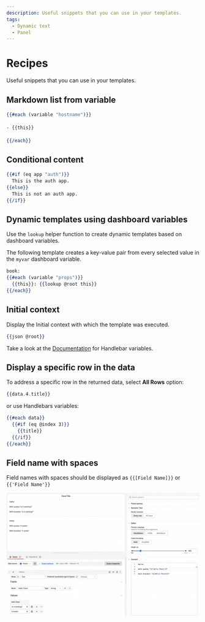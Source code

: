 ```yaml
---
description: Useful snippets that you can use in your templates.
tags:
  - Dynamic text
  - Panel
---
```


# Recipes

Useful snippets that you can use in your templates.

## Markdown list from variable

```handlebars
{{#each (variable "hostname")}}

- {{this}}

{{/each}}
```

## Conditional content

```handlebars
{{#if (eq app "auth")}}
  This is the auth app.
{{else}}
  This is not an auth app.
{{/if}}
```

## Dynamic templates using dashboard variables

Use the `lookup` helper function to create dynamic templates based on dashboard variables.

The following template creates a key-value pair from every selected value in the `myvar` dashboard variable.

```handlebars
book:
{{#each (variable "props")}}
  {{this}}: {{lookup @root this}}
{{/each}}
```

## Initial context

Display the Initial context with which the template was executed.

```handlebars
{{json @root}}
```

Take a look at the [Documentation](https://handlebarsjs.com/api-reference/data-variables.html#root) for Handlebar variables.

## Display a specific row in the data

To address a specific row in the returned data, select **All Rows** option:

```handlebars
{{data.4.title}}
```

or use Handlebars variables:

```handlebars
{{#each data}}
  {{#if (eq @index 3)}}
    {{title}}
  {{/if}}
{{/each}}
```

## Field name with spaces

Field names with spaces should be displayed as `{{[Field Name]}}` or `{{'Field Name'}}`

![Fields](img/fields.png)